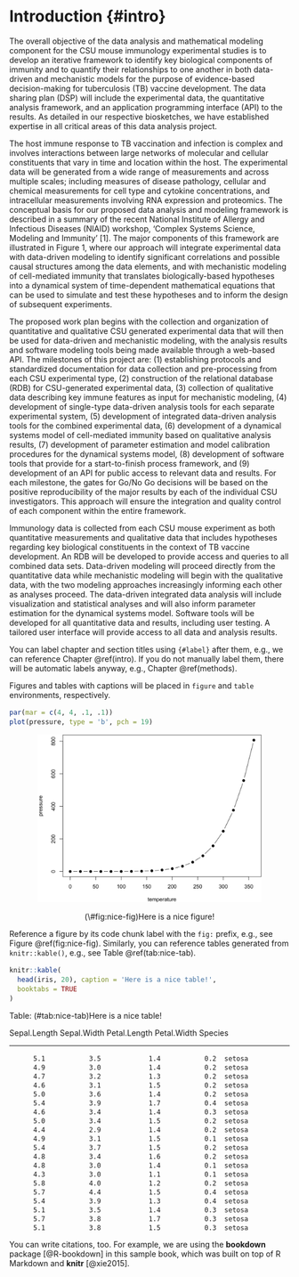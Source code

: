 # Introduction {#intro}

The overall objective of the data analysis and mathematical modeling 
component for the CSU mouse immunology experimental studies is to develop an 
iterative framework to identify key biological components of immunity and to 
quantify their relationships to one another in both data-driven and
mechanistic models for the purpose of evidence-based decision-making for 
tuberculosis (TB) vaccine development. The data sharing plan (DSP) will 
include the experimental data, the quantitative analysis framework, and an 
application programming interface (API) to the results. As detailed in our 
respective biosketches, we have established expertise in all critical 
areas of this data analysis project.


The host immune response to TB vaccination and infection is complex and 
involves interactions between large networks of molecular and cellular 
constituents that vary in time and location within the host. The experimental 
data will be generated from a wide range of measurements and across multiple 
scales; including measures of disease pathology, cellular and chemical 
measurements for cell type and cytokine concentrations, and intracellular 
measurements involving RNA expression and proteomics. The conceptual basis for 
our proposed data analysis and modeling framework is described in a summary
of the recent National Institute of Allergy and Infectious Diseases (NIAID)
workshop, ‘Complex Systems Science, Modeling and Immunity’ [1]. The
major components of this framework are illustrated in Figure 1, where our
approach will integrate experimental data with data-driven modeling to
identify significant correlations and possible causal structures among the  data elements, and with mechanistic modeling of 
cell-mediated immunity that translates biologically-based hypotheses into a 
dynamical system of time-dependent mathematical equations that can be used to 
simulate and test these hypotheses and to inform the design of subsequent experiments.

The proposed work plan begins with the collection and organization of
quantitative and qualitative CSU
generated experimental data that will then be used for data-driven and
mechanistic modeling, with the
analysis results and software modeling tools being made available through a
web-based API. The
milestones of this project are: (1) establishing protocols and standardized
documentation for data
collection and pre-processing from each CSU experimental type, (2) construction
of the relational
database (RDB) for CSU-generated experimental data, (3) collection of
qualitative data describing key
immune features as input for mechanistic modeling, (4) development of
single-type data-driven analysis
tools for each separate experimental system, (5) development of integrated
data-driven analysis tools
for the combined experimental data, (6) development of a dynamical systems model
of cell-mediated
immunity based on qualitative analysis results, (7) development of parameter
estimation and model
calibration procedures for the dynamical systems model, (8) development of
software tools that provide
for a start-to-finish process framework, and (9) development of an API for
public access to relevant data
and results. For each milestone, the gates for Go/No Go decisions will be based
on the positive
reproducibility of the major results by each of the individual CSU
investigators. This approach will ensure
the integration and quality control of each component within the entire
framework.

Immunology data is collected from each CSU mouse experiment as both quantitative
measurements and
qualitative data that includes hypotheses regarding key biological constituents
in the context of TB
vaccine development. An RDB will be developed to provide access and queries to
all combined data
sets. Data-driven modeling will proceed directly from the quantitative data
while mechanistic modeling
will begin with the qualitative data, with the two modeling approaches
increasingly informing each
other as analyses proceed. The data-driven integrated data analysis will include
visualization and
statistical analyses and will also inform parameter estimation for the dynamical
systems model.
Software tools will be developed for all quantitative data and results,
including user testing. A tailored
user interface will provide access to all data and analysis results.


You can label chapter and section titles using `{#label}` after them, e.g., we can reference Chapter \@ref(intro). If you do not manually label them, there will be automatic labels anyway, e.g., Chapter \@ref(methods).

Figures and tables with captions will be placed in `figure` and `table` environments, respectively.


```r
par(mar = c(4, 4, .1, .1))
plot(pressure, type = 'b', pch = 19)
```

<div class="figure" style="text-align: center">
<img src="01-intro_files/figure-html/nice-fig-1.png" alt="Here is a nice figure!" width="80%" />
<p class="caption">(\#fig:nice-fig)Here is a nice figure!</p>
</div>

Reference a figure by its code chunk label with the `fig:` prefix, e.g., see Figure \@ref(fig:nice-fig). Similarly, you can reference tables generated from `knitr::kable()`, e.g., see Table \@ref(tab:nice-tab).


```r
knitr::kable(
  head(iris, 20), caption = 'Here is a nice table!',
  booktabs = TRUE
)
```



Table: (\#tab:nice-tab)Here is a nice table!

 Sepal.Length   Sepal.Width   Petal.Length   Petal.Width  Species 
-------------  ------------  -------------  ------------  --------
          5.1           3.5            1.4           0.2  setosa  
          4.9           3.0            1.4           0.2  setosa  
          4.7           3.2            1.3           0.2  setosa  
          4.6           3.1            1.5           0.2  setosa  
          5.0           3.6            1.4           0.2  setosa  
          5.4           3.9            1.7           0.4  setosa  
          4.6           3.4            1.4           0.3  setosa  
          5.0           3.4            1.5           0.2  setosa  
          4.4           2.9            1.4           0.2  setosa  
          4.9           3.1            1.5           0.1  setosa  
          5.4           3.7            1.5           0.2  setosa  
          4.8           3.4            1.6           0.2  setosa  
          4.8           3.0            1.4           0.1  setosa  
          4.3           3.0            1.1           0.1  setosa  
          5.8           4.0            1.2           0.2  setosa  
          5.7           4.4            1.5           0.4  setosa  
          5.4           3.9            1.3           0.4  setosa  
          5.1           3.5            1.4           0.3  setosa  
          5.7           3.8            1.7           0.3  setosa  
          5.1           3.8            1.5           0.3  setosa  

You can write citations, too. For example, we are using the **bookdown** package [@R-bookdown] in this sample book, which was built on top of R Markdown and **knitr** [@xie2015].
